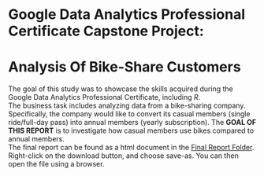 # Google Data Analytics Professional Certificate Capstone Project:

# Analysis Of Bike-Share Customers

The goal of this study was to showcase the skills acquired during the
Google Data Analytics Professional Certificate, including *R*.  
The business task includes analyzing data from a bike-sharing company.
Specifically, the company would like to convert its casual members
(single ride/full-day pass) into annual members (yearly subscription).
The **GOAL OF THIS REPORT** is to investigate how casual members use
bikes compared to annual members.  
The final report can be found as a html document in the [Final Report Folder](https://github.com/hannankhan888/Data_Science_Portfolio/blob/main/Bike_Share_Analysis_Case_Study/Final_Report). Right-click on the download button, and choose save-as. You can then open the file using a browser.
